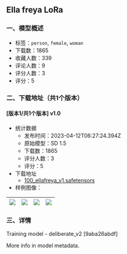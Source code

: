 ## Ella freya LoRa
### 一、模型概述

- 标签：`person`, `female`, `woman`
- 下载数：1865
- 收藏人数：339
- 评论人数：9
- 评分人数：3
- 评分：5

### 二、下载地址（共1个版本）

#### [版本1/共1个版本] v1.0

- 统计数据
  - 发布时间：2023-04-12T06:27:24.394Z
  - 原始模型：SD 1.5
  - 下载数：1865
  - 评分人数：3
  - 评分：5
- 下载地址
  - [100_ellafreya_v1.safetensors](https://civitai.com/api/download/models/43388)
- 样例图像：

| <img src="https://image.civitai.com/xG1nkqKTMzGDvpLrqFT7WA/579cbad2-f50f-4e69-aa45-4b498241a200/width=450/475105.jpeg" /> | <img src="https://image.civitai.com/xG1nkqKTMzGDvpLrqFT7WA/708ea963-9f15-4ef0-bc68-dfe7e73c4c00/width=450/475109.jpeg" /> | <img src="https://image.civitai.com/xG1nkqKTMzGDvpLrqFT7WA/a90c9991-a432-453a-8a25-09d48634c700/width=450/475112.jpeg" /> | <img src="https://image.civitai.com/xG1nkqKTMzGDvpLrqFT7WA/1cb988ba-001f-4413-d43c-6ea6a4f66100/width=450/475113.jpeg" /> |
| ---- | ---- | ---- | ---- |


### 三、详情
<p>Training model - deliberate_v2 [9aba26abdf]</p><p>More info in model metadata.</p>